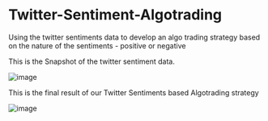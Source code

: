 # Twitter-Sentiment-Algotrading
Using the twitter sentiments data to develop an algo trading strategy based on the nature of the sentiments - positive or negative

This is the Snapshot of the twitter sentiment data.


![image](https://github.com/Omkarnj/Twitter-Sentiment-Algotrading/assets/135634070/bef3d672-68f7-4185-9f0d-74372cf94b94)


This is the final result of our Twitter Sentiments based Algotrading strategy


![image](https://github.com/Omkarnj/Twitter-Sentiment-Algotrading/assets/135634070/8368f808-33e0-441d-a651-a1ab2445b1c9)
